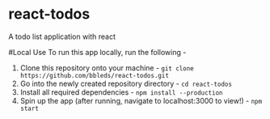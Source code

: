 # react-todos
A todo list application with react

#Local Use
To run this app locally, run the following -
  1. Clone this repository onto your machine - ```git clone https://github.com/bbleds/react-todos.git```
  2. Go into the newly created repository directory - ```cd react-todos```
  3. Install all required dependencies - ```npm install --production```
  4. Spin up the app (after running, navigate to localhost:3000 to view!) - ```npm start``` 
